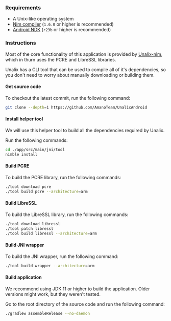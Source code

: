 ### Requirements

- A Unix-like operating system
- [Nim compiler](https://nim-lang.org/install_unix.html) (`1.6.0` or higher is recommended)
- [Android NDK](https://developer.android.com/ndk/downloads) (`r23b` or higher is recommended)

### Instructions

Most of the core functionality of this application is provided by [Unalix-nim](https://github.com/AmanoTeam/Unalix-nim), which in thurn uses the PCRE and LibreSSL libraries.

Unalix has a CLI tool that can be used to compile all of it's dependencies, so you don't need to worry about manually downloading or building them.

#### Get source code

To checkout the latest commit, run the following command:

```bash
git clone --depth=1 https://github.com/AmanoTeam/UnalixAndroid
```

#### Install helper tool

We will use this helper tool to build all the dependencies required by Unalix.

Run the following commands:

```bash
cd ./app/src/main/jni/tool
nimble install
```

#### Build PCRE

To build the PCRE library, run the following commands:

```bash
./tool download pcre
./tool build pcre --architecture=arm
```

#### Build LibreSSL

To build the LibreSSL library, run the following commands:

```bash
./tool download libressl
./tool patch libressl
./tool build libressl --architecture=arm
```

#### Build JNI wrapper

To build the JNI wrapper, run the following command:

```bash
./tool build wrapper --architecture=arm
```

#### Build application

We recommend using JDK 11 or higher to build the application. Older versions might work, but they weren't tested.

Go to the root directory of the source code and run the following command:

```bash
./gradlew assembleRelease --no-daemon
```
